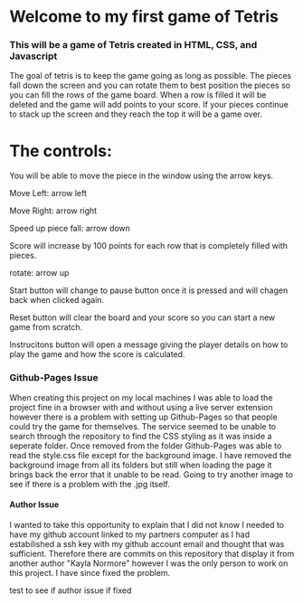# Welcome to my first game of Tetris

### This will be a game of Tetris created in HTML, CSS, and Javascript

The goal of tetris is to keep the game going as long as possible.
The pieces fall down the screen and you can rotate them to best position the pieces so you can fill the rows of the game board.
When a row is filled it will be deleted and the game will add points to your score.
If your pieces continue to stack up the screen and they reach the top it will be a game over.


# The controls:

You will be able to move the piece in the window using the arrow keys.

Move Left: arrow left

Move Right: arrow right

Speed up piece fall: arrow down

Score will increase by 100 points for each row that is completely filled with pieces.

rotate: arrow up

Start button will change to pause button once it is pressed and will chagen back when clicked again.

Reset button will clear the board and your score so you can start a new game from scratch.

Instrucitons button will open a message giving the player details on how to play the game and how the score is calculated.

### Github-Pages Issue

When creating this project on my local machines I was able to load the project fine in a browser with and without using a live server extension however there is a problem with setting up Github-Pages so that people could try the game for themselves. The service seemed to be unable to search through the repository to find the CSS styling as it was inside a seperate folder. Once removed from the folder Github-Pages was able to read the style.css file except for the background image. I have removed the background image from all its folders but still when loading the page it brings back the error that it unable to be read. Going to try another image to see if there is a problem with the .jpg itself.

#### Author Issue

I wanted to take this opportunity to explain that I did not know I needed to have my github account linked to my partners computer as I had estabilished a ssh key with my github account email and thought that was sufficient. Therefore there are commits on this repository that display it from another author "Kayla Normore" however I was the only person to work on this project. I have since fixed the problem.

test to see if author issue if fixed